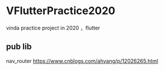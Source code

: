 # VFlutterPractice2020
vinda practice project in 2020 ，flutter

## pub lib
nav_router
https://www.cnblogs.com/ahyang/p/12026265.html
